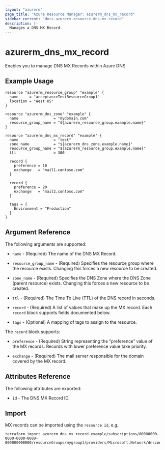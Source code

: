 ```yaml
---
layout: "azurerm"
page_title: "Azure Resource Manager: azurerm_dns_mx_record"
sidebar_current: "docs-azurerm-resource-dns-mx-record"
description: |-
  Manages a DNS MX Record.
---
```


# azurerm_dns_mx_record

Enables you to manage DNS MX Records within Azure DNS.

## Example Usage

```hcl
resource "azurerm_resource_group" "example" {
  name     = "acceptanceTestResourceGroup1"
  location = "West US"
}

resource "azurerm_dns_zone" "example" {
  name                = "mydomain.com"
  resource_group_name = "${azurerm_resource_group.example.name}"
}

resource "azurerm_dns_mx_record" "example" {
  name                = "test"
  zone_name           = "${azurerm_dns_zone.example.name}"
  resource_group_name = "${azurerm_resource_group.example.name}"
  ttl                 = 300

  record {
    preference = 10
    exchange   = "mail1.contoso.com"
  }

  record {
    preference = 20
    exchange   = "mail2.contoso.com"
  }

  tags = {
    Environment = "Production"
  }
}
```
## Argument Reference

The following arguments are supported:

* `name` - (Required) The name of the DNS MX Record.

* `resource_group_name` - (Required) Specifies the resource group where the resource exists. Changing this forces a new resource to be created.

* `zone_name` - (Required) Specifies the DNS Zone where the DNS Zone (parent resource) exists. Changing this forces a new resource to be created.

* `ttl` - (Required) The Time To Live (TTL) of the DNS record in seconds.

* `record` - (Required) A list of values that make up the MX record. Each `record` block supports fields documented below.

* `tags` - (Optional) A mapping of tags to assign to the resource.

The `record` block supports:

* `preference` - (Required) String representing the "preference” value of the MX records. Records with lower preference value take priority.

* `exchange` - (Required) The mail server responsible for the domain covered by the MX record.

## Attributes Reference

The following attributes are exported:

* `id` - The DNS MX Record ID.

## Import

MX records can be imported using the `resource id`, e.g.

```shell
terraform import azurerm_dns_mx_record.example/subscriptions/00000000-0000-0000-0000-000000000000/resourceGroups/mygroup1/providers/Microsoft.Network/dnszones/zone1/MX/myrecord1
```
